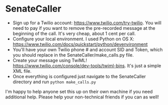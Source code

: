 # SenateCaller

* Sign up for a Twilio account: https://www.twilio.com/try-twilio. You will need to pay if you want to remove the pre-recorded message at the beginning of the call. It's very cheap, about 1 cent per call.
* Configure your local environment. I used Python on OS X: https://www.twilio.com/docs/quickstart/python/devenvironment
* You'll have your own Twilio phone # and account SID and Token, which you should replace in the SenateCaller/make_calls.py file.
* Create your message using TwiML! https://www.twilio.com/console/dev-tools/twiml-bins. It's just a simple XML file. 
* Once everything is configured just navigate to the SenateCaller directory and run `python make_calls.py`

I'm happy to help anyone set this up on their own machine if you need additional help. Please help your non-technical friends if you can as well!
